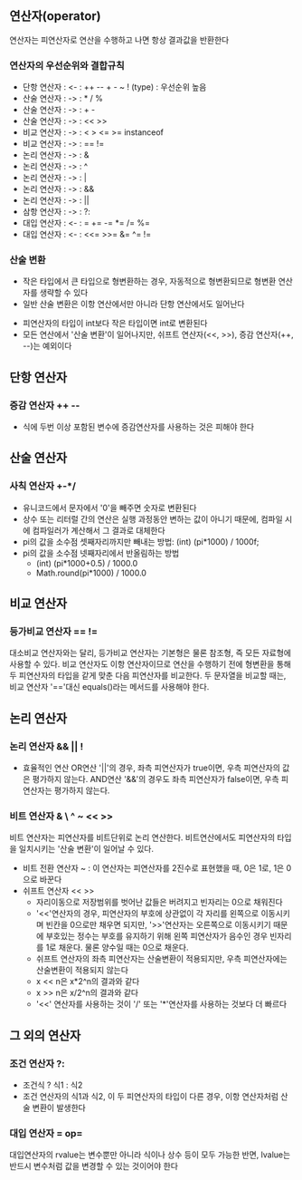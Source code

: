 ## 연산자(operator)
연산자는 피연산자로 연산을 수행하고 나면 항상 결과값을 반환한다
### 연산자의 우선순위와 결합규칙
- 단항 연산자 : <- : ++ -- + - ~ ! (type) : 우선순위 높음
- 산술 연산자 : -> : * / %
- 산술 연산자 : -> : + - 
- 산술 연산자 : -> : << >>
- 비교 연산자 : -> : < > <= >= instanceof
- 비교 연산자 : -> : == !=
- 논리 연산자 : -> : &
- 논리 연산자 : -> : ^
- 논리 연산자 : -> : |
- 논리 연산자 : -> : &&
- 논리 연산자 : -> : ||
- 삼항 연산자 : -> : ?:
- 대입 연산자 : <- : = += -= *= /= %=
- 대입 연산자 : <- : <<= >>= &= ^= !=
### 산술 변환
- 작은 타입에서 큰 타입으로 형변환하는 경우, 자동적으로 형변환되므로 형변환 연산자를 생략할 수 있다
- 일반 산술 변환은 이항 연산에서만 아니라 단항 연산에서도 일어난다
* 피연산자의 타입이 int보다 작은 타입이면 int로 변환된다
* 모든 연산에서 '산술 변환'이 일어나지만, 쉬프트 연산자(<<, >>), 증감 연산자(++, --)는 예외이다
   
## 단항 연산자
### 증감 연산자 ++ --
- 식에 두번 이상 포함된 변수에 증감연산자를 사용하는 것은 피해야 한다
   
## 산술 연산자
### 사칙 연산자 +-*/
* 유니코드에서 문자에서 '0'을 빼주면 숫자로 변환된다
* 상수 또는 리터럴 간의 연산은 실행 과정동안 변하는 값이 아니기 때문에, 컴파일 시에 컴파일러가 계산해서 그 결과로 대체한다
* pi의 값을 소수점 셋째자리까지만 빼내는 방법: (int) (pi*1000) / 1000f;
* pi의 값을 소수점 넷째자리에서 반올림하는 방법
  - (int) (pi*1000+0.5) / 1000.0
  - Math.round(pi*1000) / 1000.0
   
## 비교 연산자
### 등가비교 연산자 == !=
대소비교 연산자와는 달리, 등가비교 연산자는 기본형은 물론 참조형, 즉 모든 자료형에 사용할 수 있다. 비교 연산자도 이항 연산자이므로 연산을 수행하기 전에 형변환을 통해 두 피연산자의 타입을 같게 맞춘 다음 피연산자를 비교한다. 두 문자열을 비교할 때는, 비교 연산자 '=='대신 equals()라는 메서드를 사용해야 한다.
   
## 논리 연산자
### 논리 연산자 && || !
- 효율적인 연산
  OR연산 '||'의 경우, 좌측 피연산자가 true이면, 우측 피연산자의 값은 평가하지 않는다. AND연산 '&&'의 경우도 좌측 피연산자가 false이면, 우측 피연산자는 평가하지 않는다.
### 비트 연산자 & \ ^ ~ << >>
비트 연산자는 피연산자를 비트단위로 논리 연산한다. 비트연산에서도 피연산자의 타입을 일치시키는 '산술 변환'이 일어날 수 있다.
- 비트 전환 연산자 ~ : 이 연산자는 피연산자를 2진수로 표현했을 때, 0은 1로, 1은 0으로 바꾼다
- 쉬프트 연산자 << >>
  + 자리이동으로 저장범위를 벗어난 값들은 버려지고 빈자리는 0으로 채워진다
  + '<<'연산자의 경우, 피연산자의 부호에 상관없이 각 자리를 왼쪽으로 이동시키며 빈칸을 0으로만 채우면 되지만, '>>'연산자는 오른쪽으로 이동시키기 때문에 부호있는 정수는 부호를 유지하기 위해 왼쪽 피연산자가 음수인 경우 빈자리를 1로 채운다. 물론 양수일 때는 0으로 채운다.
  + 쉬프트 연산자의 좌측 피연산자는 산술변환이 적용되지만, 우측 피연산자에는 산술변환이 적용되지 않는다
  + x << n은 x*2^n의 결과와 같다
  + x >> n은 x/2^n의 결과와 같다
  + '<<' 연산자를 사용하는 것이 '/' 또는 '*'연산자를 사용하는 것보다 더 빠르다

## 그 외의 연산자
### 조건 연산자 ?:
- 조건식 ? 식1 : 식2
- 조건 연산자의 식1과 식2, 이 두 피연산자의 타입이 다른 경우, 이항 연산자처럼 산술 변환이 발생한다
### 대입 연산자 = op=
대입연산자의 rvalue는 변수뿐만 아니라 식이나 상수 등이 모두 가능한 반면, lvalue는 반드시 변수처럼 값을 변경할 수 있는 것이어야 한다
